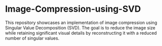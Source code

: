 # Image-Compression-using-SVD
This repository showcases an implementation of image compression using Singular Value Decomposition (SVD). The goal is to reduce the image size while retaining significant visual details by reconstructing it with a reduced number of singular values.
